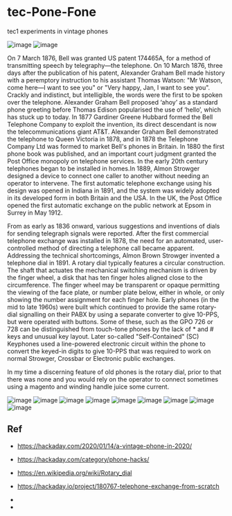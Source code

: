 # tec-Pone-Fone
tec1 experiments in vintage phones



![image](https://user-images.githubusercontent.com/58069246/168202805-ae024a3f-457b-42f4-8221-580daef8b7c5.png)
![image](https://user-images.githubusercontent.com/58069246/168202943-2c0c08b0-3081-4cdb-be76-b571e02e5765.png)


On 7 March 1876, Bell was granted US patent 174465A, for a method of transmitting speech by telegraphy—the telephone. On 10 March 1876, three days after the publication of his patent, Alexander Graham Bell made history with a peremptory instruction to his assistant Thomas Watson:  "Mr Watson, come here—I want to see you" or "Very happy, Jan, I want to see you". Crackly and indistinct, but intelligible, the words were the first to be spoken over the telephone. Alexander Graham Bell proposed ‘ahoy’ as a standard phone greeting before Thomas Edison popularised the use of ‘hello’, which has stuck up to today. In 1877 Gardiner Greene Hubbard formed the Bell Telephone Company to exploit the invention, its direct descendant is now the telecommunications giant AT&T.  Alexander Graham Bell demonstrated the telephone to Queen Victoria in 1878, and in 1878 the Telephone Company Ltd was formed to market Bell's phones in Britain. In 1880 the first phone book was published, and an important court judgment granted the Post Office monopoly on telephone services. In the early 20th century telephones began to be installed in homes.In 1889, Almon Strowger designed a device to connect one caller to another without needing an operator to intervene. The first automatic telephone exchange using his design was opened in Indiana in 1891, and the system was widely adopted in its developed form in both Britain and the USA. In the UK, the Post Office opened the first automatic exchange on the public network at Epsom in Surrey in May 1912. 

From as early as 1836 onward, various suggestions and inventions of dials for sending telegraph signals were reported. After the first commercial telephone exchange was installed in 1878, the need for an automated, user-controlled method of directing a telephone call became apparent. Addressing the technical shortcomings, Almon Brown Strowger invented a telephone dial in 1891. A rotary dial typically features a circular construction. The shaft that actuates the mechanical switching mechanism is driven by the finger wheel, a disk that has ten finger holes aligned close to the circumference. The finger wheel may be transparent or opaque permitting the viewing of the face plate, or number plate below, either in whole, or only showing the number assignment for each finger hole. Early phones (in the mid to late 1960s) were built which continued to provide the same rotary-dial signalling on their PABX by using a separate converter to give 10-PPS, but were operated with buttons. Some of these, such as the GPO 726 or 728 can be distinguished from touch-tone phones by the lack of * and # keys and unusual key layout. Later so-called "Self-Contained" (SC) Keyphones used a line-powered electronic circuit within the phone to convert the keyed-in digits to give 10-PPS that was required to work on normal Strowger, Crossbar or Electronic public exchanges. 

In my time a discerning feature of old phones is the rotary dial, prior to that there was none and you would rely on the operator to connect sometimes using a magento and winding handle juice some current. 

![image](https://user-images.githubusercontent.com/58069246/168206616-908d8664-b4d0-42b0-8396-7389c790187a.png)
![image](https://user-images.githubusercontent.com/58069246/168206537-27ca7158-3e68-4bcf-bd54-9ae6bf842de3.png)
![image](https://user-images.githubusercontent.com/58069246/168206684-61c20efb-fb78-4746-8e9a-5a61d76b2a0f.png)
![image](https://user-images.githubusercontent.com/58069246/168206747-8075afb1-94ee-4ac5-a06d-f9186cb61c69.png)
![image](https://user-images.githubusercontent.com/58069246/168206996-e76ae2ad-1db1-4a9e-86c1-50dda3b69359.png)
![image](https://user-images.githubusercontent.com/58069246/168207018-54c6d7b8-2a0e-43ac-9fca-9cda87d7a5dc.png)
![image](https://user-images.githubusercontent.com/58069246/168207041-a9c8a1da-1db0-4617-b4cf-5f328ee902b1.png)
![image](https://user-images.githubusercontent.com/58069246/168207090-2cc5b571-edc0-457e-805f-7c07c308be26.png)
![image](https://user-images.githubusercontent.com/58069246/168207260-25f02292-9472-46e5-8f51-e8e60dbd4367.png)







## Ref
- https://hackaday.com/2020/01/14/a-vintage-phone-in-2020/
- https://hackaday.com/category/phone-hacks/
- https://en.wikipedia.org/wiki/Rotary_dial
- https://hackaday.io/project/180767-telephone-exchange-from-scratch
 
- 
- 
